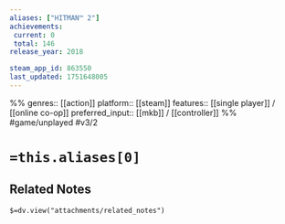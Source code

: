 ```yaml
---
aliases: ["HITMAN™ 2"]
achievements:
 current: 0
 total: 146
release_year: 2018

steam_app_id: 863550
last_updated: 1751648005
---
```

%%
genres:: [[action]]
platform:: [[steam]]
features:: [[single player]] / [[online co-op]]
preferred_input:: [[mkb]] / [[controller]]
%%
#game/unplayed
#v3/2

# `=this.aliases[0]`
## Related Notes
`$=dv.view("attachments/related_notes")`